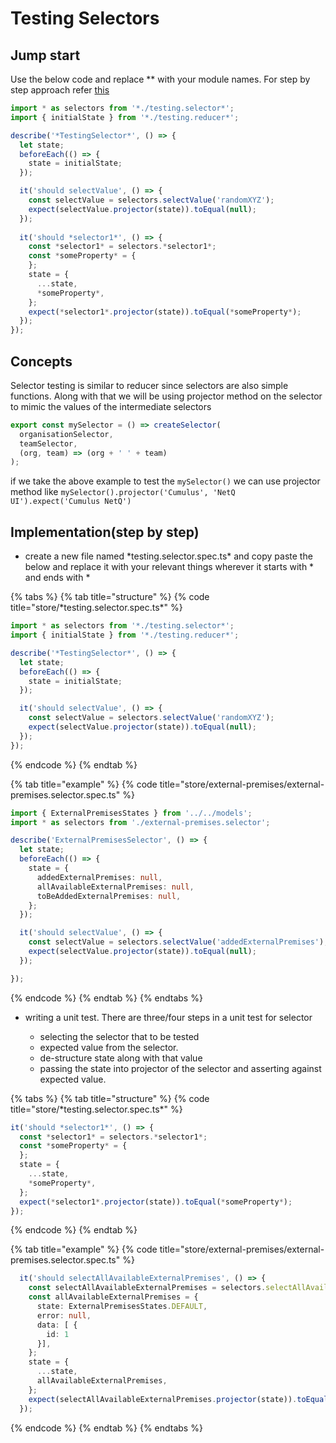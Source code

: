 # Testing Selectors

## Jump start

Use the below code and replace \*\* with your module names. For step by step approach refer [this](testing-reducers.md#integration-step-by-step)

```typescript
import * as selectors from '*./testing.selector*';
import { initialState } from '*./testing.reducer*';

describe('*TestingSelector*', () => {
  let state;
  beforeEach(() => {
    state = initialState;
  });

  it('should selectValue', () => {
    const selectValue = selectors.selectValue('randomXYZ');
    expect(selectValue.projector(state)).toEqual(null);
  });
  
  it('should *selector1*', () => {
    const *selector1* = selectors.*selector1*;
    const *someProperty* = {
    };
    state = {
      ...state,
      *someProperty*,
    };
    expect(*selector1*.projector(state)).toEqual(*someProperty*);
  });
});
```

## Concepts

Selector testing is similar to reducer since selectors are also simple functions. Along with that we will be using projector method on the selector to mimic the values of the intermediate selectors

```typescript
export const mySelector = () => createSelector(
  organisationSelector,
  teamSelector,
  (org, team) => (org + ' ' + team)
);
```

if we take the above example to test the `mySelector()` we can use projector method like `mySelector().projector('Cumulus', 'NetQ UI').expect('Cumulus NetQ')`   

##  Implementation\(step by step\)

* create a new file named \*testing.selector.spec.ts\* and copy paste the below and replace it with your relevant things wherever it starts with \* and ends with \*

{% tabs %}
{% tab title="structure" %}
{% code title="store/\*testing.selector.spec.ts\*" %}
```typescript
import * as selectors from '*./testing.selector*';
import { initialState } from '*./testing.reducer*';

describe('*TestingSelector*', () => {
  let state;
  beforeEach(() => {
    state = initialState;
  });

  it('should selectValue', () => {
    const selectValue = selectors.selectValue('randomXYZ');
    expect(selectValue.projector(state)).toEqual(null);
  });
});

```
{% endcode %}
{% endtab %}

{% tab title="example" %}
{% code title="store/external-premises/external-premises.selector.spec.ts" %}
```typescript
import { ExternalPremisesStates } from '../../models';
import * as selectors from './external-premises.selector';

describe('ExternalPremisesSelector', () => {
  let state;
  beforeEach(() => {
    state = {
      addedExternalPremises: null,
      allAvailableExternalPremises: null,
      toBeAddedExternalPremises: null,
    };
  });

  it('should selectValue', () => {
    const selectValue = selectors.selectValue('addedExternalPremises');
    expect(selectValue.projector(state)).toEqual(null);
  });

});

```
{% endcode %}
{% endtab %}
{% endtabs %}

* writing a unit test. There are  three/four steps in a unit test for selector

  * selecting the selector that to be tested
  * expected value from the selector.
  * de-structure state along with that value
  * passing the state into projector of the selector and asserting against expected value.

{% tabs %}
{% tab title="structure" %}
{% code title="store/\*testing.selector.spec.ts\*" %}
```typescript
it('should *selector1*', () => {
  const *selector1* = selectors.*selector1*;
  const *someProperty* = {
  };
  state = {
    ...state,
    *someProperty*,
  };
  expect(*selector1*.projector(state)).toEqual(*someProperty*);
});
```
{% endcode %}
{% endtab %}

{% tab title="example" %}
{% code title="store/external-premises/external-premises.selector.spec.ts" %}
```typescript
  it('should selectAllAvailableExternalPremises', () => {
    const selectAllAvailableExternalPremises = selectors.selectAllAvailableExternalPremises;
    const allAvailableExternalPremises = {
      state: ExternalPremisesStates.DEFAULT,
      error: null,
      data: [ {
        id: 1
      }],
    };
    state = {
      ...state,
      allAvailableExternalPremises,
    };
    expect(selectAllAvailableExternalPremises.projector(state)).toEqual(allAvailableExternalPremises);
  });
```
{% endcode %}
{% endtab %}
{% endtabs %}

